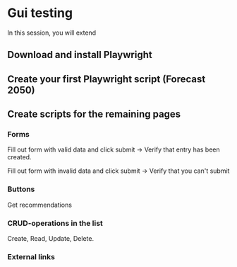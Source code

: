 # Gui testing
In this session, you will extend

## Download and install Playwright

## Create your first Playwright script (Forecast 2050)

## Create scripts for the remaining pages

### Forms
Fill out form with valid data and click submit -> Verify that entry has been created. 

Fill out form with invalid data and click submit -> Verify that you can't submit

### Buttons 
Get recommendations 

### CRUD-operations in the list
Create, Read, Update, Delete. 


### External links
